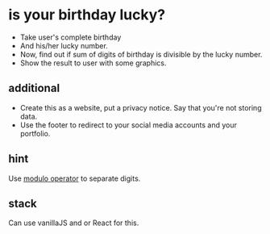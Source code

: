 # is your birthday lucky?

- Take user's complete birthday 
- And his/her lucky number. 
- Now, find out if sum of digits of birthday is divisible by the lucky number. 
- Show the result to user with some graphics. 

## additional

- Create this as a website, put a privacy notice. Say that you're not storing data. 
- Use the footer to redirect to your social media accounts and your portfolio. 

## hint
Use [modulo operator](https://developer.mozilla.org/en-US/docs/Web/JavaScript/Reference/Operators/Remainder) to separate digits.

## stack
Can use vanillaJS and or React for this. 
